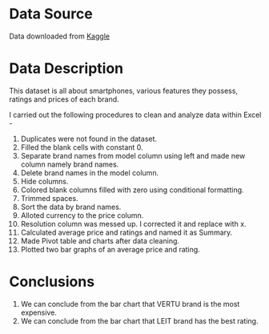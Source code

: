 # Data Source 

Data downloaded from [Kaggle](https://www.kaggle.com/datasets/abdurrahman22224/smartphone-new-data)

# Data Description

This dataset is all about smartphones, various features they possess, ratings and prices of each brand.

I carried out the following procedures to clean and analyze data within Excel -

1.  Duplicates were not found in the dataset.
2.  Filled the blank cells with constant 0.
3.  Separate brand names from model column using left and made new column namely brand names.
4.  Delete brand names in the model column.
5.  Hide columns.
6.  Colored blank columns filled with zero using conditional formatting.
7.  Trimmed spaces.
8.  Sort the data by brand names.
9.  Alloted currency to the price column.
10. Resolution column was messed up. I corrected it and replace with x.
11. Calculated average price and ratings and named it as Summary.
12. Made Pivot table and charts after data cleaning.
13. Plotted two bar graphs of an average price and rating.

# Conclusions

1. We can conclude from the bar chart that VERTU brand is the most expensive.
2. We can conclude from the bar chart that LEIT brand has the best rating.
    
